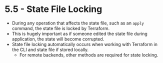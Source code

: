 #  5.5 - State File Locking

- During any operation that affects the state file, such as an `apply` command, the state file is locked by Terraform.
- This is hugely important as if someone edited the state file during application, the state will become corrupted.
- State file locking automatically occurs when working with Terraform in the CLI and state file if stored locally.
  - For remote backends, other methods are required for state locking.
